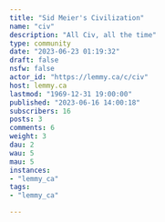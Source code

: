 ```yaml
---
title: "Sid Meier's Civilization" 
name: "civ"
description: "All Civ, all the time"
type: community
date: "2023-06-23 01:19:32"
draft: false
nsfw: false
actor_id: "https://lemmy.ca/c/civ"
host: lemmy.ca
lastmod: "1969-12-31 19:00:00"
published: "2023-06-16 14:00:18"
subscribers: 16
posts: 3
comments: 6
weight: 3
dau: 2
wau: 5
mau: 5
instances:
- "lemmy_ca"
tags: 
- "lemmy_ca"

---
```

